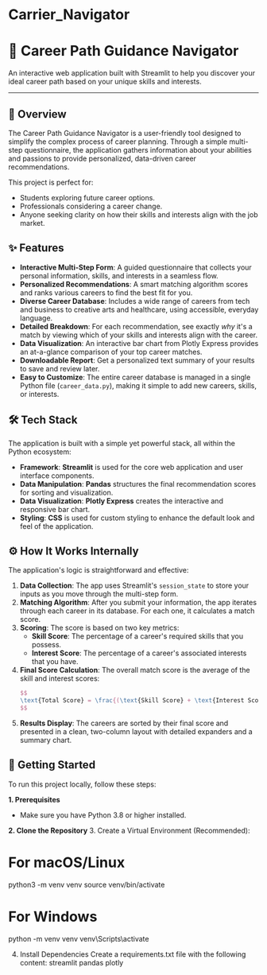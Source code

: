 # Carrier_Navigator
# 🎯 Career Path Guidance Navigator

An interactive web application built with Streamlit to help you discover your ideal career path based on your unique skills and interests.

---

## 🌟 Overview

The Career Path Guidance Navigator is a user-friendly tool designed to simplify the complex process of career planning. Through a simple multi-step questionnaire, the application gathers information about your abilities and passions to provide personalized, data-driven career recommendations.

This project is perfect for:
* Students exploring future career options.
* Professionals considering a career change.
* Anyone seeking clarity on how their skills and interests align with the job market.

## ✨ Features

* **Interactive Multi-Step Form**: A guided questionnaire that collects your personal information, skills, and interests in a seamless flow.
* **Personalized Recommendations**: A smart matching algorithm scores and ranks various careers to find the best fit for you.
* **Diverse Career Database**: Includes a wide range of careers from tech and business to creative arts and healthcare, using accessible, everyday language.
* **Detailed Breakdown**: For each recommendation, see exactly *why* it's a match by viewing which of your skills and interests align with the career.
* **Data Visualization**: An interactive bar chart from Plotly Express provides an at-a-glance comparison of your top career matches.
* **Downloadable Report**: Get a personalized text summary of your results to save and review later.
* **Easy to Customize**: The entire career database is managed in a single Python file (`career_data.py`), making it simple to add new careers, skills, or interests.

## 🛠️ Tech Stack

The application is built with a simple yet powerful stack, all within the Python ecosystem:

* **Framework**: **Streamlit** is used for the core web application and user interface components.
* **Data Manipulation**: **Pandas** structures the final recommendation scores for sorting and visualization.
* **Data Visualization**: **Plotly Express** creates the interactive and responsive bar chart.
* **Styling**: **CSS** is used for custom styling to enhance the default look and feel of the application.

## ⚙️ How It Works Internally

The application's logic is straightforward and effective:

1.  **Data Collection**: The app uses Streamlit's `session_state` to store your inputs as you move through the multi-step form.
2.  **Matching Algorithm**: After you submit your information, the app iterates through each career in its database. For each one, it calculates a match score.
3.  **Scoring**: The score is based on two key metrics:
    * **Skill Score**: The percentage of a career's required skills that you possess.
    * **Interest Score**: The percentage of a career's associated interests that you have.
4.  **Final Score Calculation**: The overall match score is the average of the skill and interest scores:
    ```latex
    $$
    \text{Total Score} = \frac{(\text{Skill Score} + \text{Interest Score})}{2}
    $$
    ```
5.  **Results Display**: The careers are sorted by their final score and presented in a clean, two-column layout with detailed expanders and a summary chart.

## 🚀 Getting Started

To run this project locally, follow these steps:

**1. Prerequisites**
* Make sure you have Python 3.8 or higher installed.

**2. Clone the Repository**
3. Create a Virtual Environment (Recommended):

# For macOS/Linux
python3 -m venv venv
source venv/bin/activate

# For Windows
python -m venv venv
venv\Scripts\activate

4. Install Dependencies
Create a requirements.txt file with the following content:
streamlit
pandas
plotly
